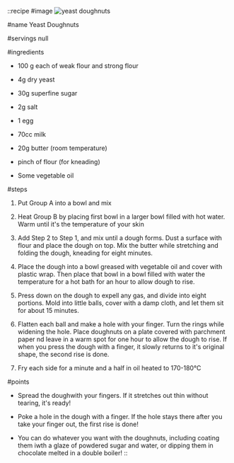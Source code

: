 ::recipe
#image
![yeast doughnuts](/img/vol2/yeast_doughnuts.jpg)

#name
Yeast Doughnuts

#servings
null

#ingredients
- 100 g each of weak flour and strong flour
- 4g dry yeast
- 30g superfine sugar
- 2g salt

- 1 egg
- 70cc milk

- 20g butter (room temperature)
- pinch of flour (for kneading)
- Some vegetable oil

#steps
1. Put Group A into a bowl and mix

2. Heat Group B by placing first bowl in a larger bowl filled with hot water. Warm until it's the temperature of your skin

3. Add Step 2 to Step 1, and mix until a dough forms. Dust a surface with flour and place the dough on top. Mix the butter while stretching and folding the dough, kneading for eight minutes.

4. Place the dough into a bowl greased with vegetable oil and cover with plastic wrap. Then place that bowl in a bowl filled with water the temperature for a hot bath for an hour to allow dough to rise.

5. Press down on the dough to expell any gas, and divide into eight portions. Mold into little balls, cover with a damp cloth, and let them sit for about 15 minutes.

6. Flatten each ball and make a hole with your finger. Turn the rings while widening the hole. Place doughnuts on a plate covered with parchment paper nd leave in a warm spot for one hour to allow the dough to rise. If when you press the dough with a finger, it slowly returns to it's original shape, the second rise is done.

7. Fry each side for a minute and a half in oil heated to 170-180°C

#points
- Spread the doughwith your fingers. If it stretches out thin without tearing, it's ready!

- Poke a hole in the dough with a finger. If the hole stays there after you take your finger out, the first rise is done!

- You can do whatever you want with the doughnuts, including coating them iwth a glaze of powdered sugar and water, or dipping them in chocolate melted in a double boiler!
::